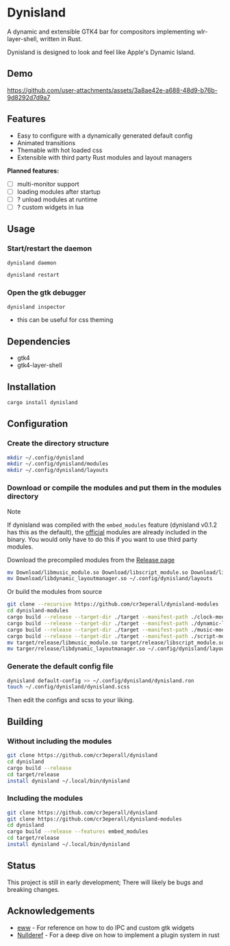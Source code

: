 # Dynisland

A dynamic and extensible GTK4 bar for compositors implementing wlr-layer-shell, written in Rust.

Dynisland is designed to look and feel like Apple's Dynamic Island.

## Demo

<https://github.com/user-attachments/assets/3a8ae42e-a688-48d9-b76b-9d8292d7d9a7>

## Features

- Easy to configure with a dynamically generated default config
- Animated transitions
- Themable with hot loaded css
- Extensible with third party Rust modules and layout managers

**Planned features:**

- [ ] multi-monitor support
- [ ] loading modules after startup
- [ ] ? unload modules at runtime
- [ ] ? custom widgets in lua

## Usage

### Start/restart the daemon

```bash
dynisland daemon

dynisland restart
```

### Open the gtk debugger

```bash
dynisland inspector
```

- this can be useful for css theming

## Dependencies

- gtk4
- gtk4-layer-shell

## Installation

<!-- ### Generic -->

```bash
cargo install dynisland
```

<!-- TODO ### Arch Linux

```bash
yay -S dynisland-git
``` -->

## Configuration

### Create the directory structure

```bash
mkdir ~/.config/dynisland
mkdir ~/.config/dynisland/modules
mkdir ~/.config/dynisland/layouts
```

### Download or compile the modules and put them in the modules directory

> [!NOTE]
> If dynisland was compiled with the `embed_modules` feature (dynisland v0.1.2 has this as the default), the [official](https://github.com/cr3eperall/dynisland-modules) modules are already included in the binary.
> You would only have to do this if you want to use third party modules.

Download the precompiled modules from the [Release page](https://github.com/cr3eperall/dynisland-modules/releases/latest)

```bash
mv Download/libmusic_module.so Download/libscript_module.so Download/libclock_module.so ~/.config/dynisland/modules
mv Download/libdynamic_layoutmanager.so ~/.config/dynisland/layouts
```

Or build the modules from source

```bash
git clone --recursive https://github.com/cr3eperall/dynisland-modules
cd dynisland-modules
cargo build --release --target-dir ./target --manifest-path ./clock-module/Cargo.toml
cargo build --release --target-dir ./target --manifest-path ./dynamic-layout/Cargo.toml
cargo build --release --target-dir ./target --manifest-path ./music-module/Cargo.toml
cargo build --release --target-dir ./target --manifest-path ./script-module/Cargo.toml
mv target/release/libmusic_module.so target/release/libscript_module.so target/release/libclock_module.so ~/.config/dynisland/modules
mv targer/release/libdynamic_layoutmanager.so ~/.config/dynisland/layouts
```

### Generate the default config file

```bash
dynisland default-config >> ~/.config/dynisland/dynisland.ron
touch ~/.config/dynisland/dynisland.scss
```

Then edit the configs and scss to your liking.

## Building

### Without including the modules

```bash
git clone https://github.com/cr3eperall/dynisland
cd dynisland
cargo build --release
cd target/release
install dynisland ~/.local/bin/dynisland
```

### Including the modules

```bash
git clone https://github.com/cr3eperall/dynisland
git clone https://github.com/cr3eperall/dynisland-modules
cd dynisland
cargo build --release --features embed_modules
cd target/release
install dynisland ~/.local/bin/dynisland
```

## Status

This project is still in early development; There will likely be bugs and breaking changes.

## Acknowledgements

- [eww](https://github.com/elkowar/eww) - For reference on how to do IPC and custom gtk widgets
- [Nullderef](https://nullderef.com/) - For a deep dive on how to implement a plugin system in rust
